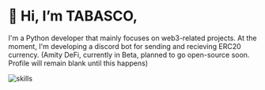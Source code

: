 # 👋 Hi, I’m TABASCO,
I'm a Python developer that mainly focuses on web3-related projects. At the moment, I'm developing a discord bot for sending and recieving ERC20 currency. (Amity DeFi, currently in Beta, planned to go open-source soon. Profile will remain blank until this happens)


![skills](https://i.imgur.com/bBxcoB4.png)
